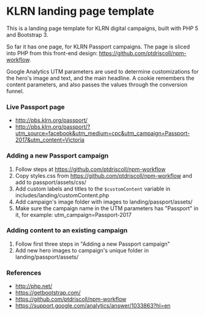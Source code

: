 # KLRN landing page template

This is a landing page template for KLRN digital campaigns, built with PHP 5 and Bootstrap 3. 

So far it has one page, for KLRN Passport campaigns. The page is sliced into PHP from this front-end design: https://github.com/ptdriscoll/npm-workflow. 

Google Analytics UTM parameters are used to determine customizations for the hero's image and text, and the main headline. A cookie remembers the content parameters, and also passes the values through the conversion funnel.

### Live Passport page 

- http://pbs.klrn.org/passport/
- http://pbs.klrn.org/passport/?utm_source=facebook&utm_medium=cpc&utm_campaign=Passport-2017&utm_content=Victoria

### Adding a new Passport campaign

1. Follow steps at https://github.com/ptdriscoll/npm-workflow
2. Copy styles.css from https://github.com/ptdriscoll/npm-workflow and add to passport/assets/css/
3. Add custom labels and titles to the `$customContent` variable in includes/landing/customContent.php
4. Add campaign's image folder with images to landing/passport/assets/
5. Make sure the campaign name in the UTM parameters has "Passport" in it, for example: utm_campaign=Passport-2017

### Adding content to an existing campaign

1. Follow first three steps in "Adding a new Passport campaign"
2. Add new hero images to campaign's unique folder in landing/passport/assets/

### References

- http://php.net/
- https://getbootstrap.com/
- https://github.com/ptdriscoll/npm-workflow
- https://support.google.com/analytics/answer/1033863?hl=en